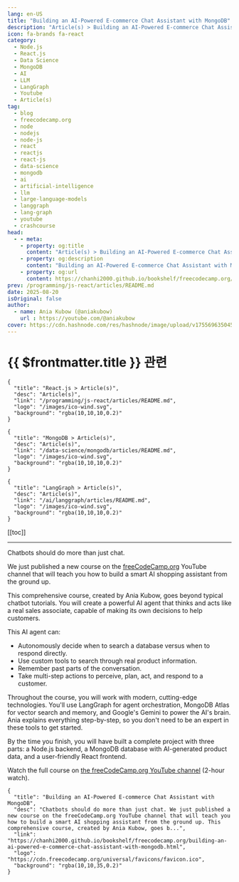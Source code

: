 ```yaml
---
lang: en-US
title: "Building an AI-Powered E-commerce Chat Assistant with MongoDB"
description: "Article(s) > Building an AI-Powered E-commerce Chat Assistant with MongoDB"
icon: fa-brands fa-react
category:
  - Node.js
  - React.js
  - Data Science
  - MongoDB
  - AI
  - LLM
  - LangGraph
  - Youtube
  - Article(s)
tag:
  - blog
  - freecodecamp.org
  - node
  - nodejs
  - node-js 
  - react
  - reactjs
  - react-js
  - data-science
  - mongodb
  - ai
  - artificial-intelligence
  - llm
  - large-language-models
  - langgraph
  - lang-graph
  - youtube
  - crashcourse
head:
  - - meta:
    - property: og:title
      content: "Article(s) > Building an AI-Powered E-commerce Chat Assistant with MongoDB"
    - property: og:description
      content: "Building an AI-Powered E-commerce Chat Assistant with MongoDB"
    - property: og:url
      content: https://chanhi2000.github.io/bookshelf/freecodecamp.org/building-an-ai-powered-e-commerce-chat-assistant-with-mongodb.html
prev: /programming/js-react/articles/README.md
date: 2025-08-20
isOriginal: false
author:
  - name: Ania Kubow (@aniakubow)
    url : https://youtube.com/@aniakubow
cover: https://cdn.hashnode.com/res/hashnode/image/upload/v1755696350459/cb15e21b-789c-4107-b7f2-dc12d0df7d79.png
---
```


# {{ $frontmatter.title }} 관련

```component VPCard
{
  "title": "React.js > Article(s)",
  "desc": "Article(s)",
  "link": "/programming/js-react/articles/README.md",
  "logo": "/images/ico-wind.svg",
  "background": "rgba(10,10,10,0.2)"
}
```

```component VPCard
{
  "title": "MongoDB > Article(s)",
  "desc": "Article(s)",
  "link": "/data-science/mongodb/articles/README.md",
  "logo": "/images/ico-wind.svg",
  "background": "rgba(10,10,10,0.2)"
}
```

```component VPCard
{
  "title": "LangGraph > Article(s)",
  "desc": "Article(s)",
  "link": "/ai/langgraph/articles/README.md",
  "logo": "/images/ico-wind.svg",
  "background": "rgba(10,10,10,0.2)"
}
```

[[toc]]

---

<SiteInfo
  name="Building an AI-Powered E-commerce Chat Assistant with MongoDB"
  desc="Chatbots should do more than just chat. We just published a new course on the freeCodeCamp.org YouTube channel that will teach you how to build a smart AI shopping assistant from the ground up. This comprehensive course, created by Ania Kubow, goes b..."
  url="https://freecodecamp.org/news/building-an-ai-powered-e-commerce-chat-assistant-with-mongodb"
  logo="https://cdn.freecodecamp.org/universal/favicons/favicon.ico"
  preview="https://cdn.hashnode.com/res/hashnode/image/upload/v1755696350459/cb15e21b-789c-4107-b7f2-dc12d0df7d79.png"/>

Chatbots should do more than just chat.

We just published a new course on the [<FontIcon icon="fa-brands fa-free-code-camp"/>freeCodeCamp.org](http://freeCodeCamp.org) YouTube channel that will teach you how to build a smart AI shopping assistant from the ground up.

This comprehensive course, created by Ania Kubow, goes beyond typical chatbot tutorials. You will create a powerful AI agent that thinks and acts like a real sales associate, capable of making its own decisions to help customers.

This AI agent can:

- Autonomously decide when to search a database versus when to respond directly.
- Use custom tools to search through real product information.
- Remember past parts of the conversation.
- Take multi-step actions to perceive, plan, act, and respond to a customer.

Throughout the course, you will work with modern, cutting-edge technologies. You'll use LangGraph for agent orchestration, MongoDB Atlas for vector search and memory, and Google's Gemini to power the AI's brain. Ania explains everything step-by-step, so you don't need to be an expert in these tools to get started.

By the time you finish, you will have built a complete project with three parts: a Node.js backend, a MongoDB database with AI-generated product data, and a user-friendly React frontend.

Watch the full course on [<FontIcon icon="fa-brands fa-youtube"/>the freeCodeCamp.org YouTube channel](https://youtu.be/9tANiA0LKn4) (2-hour watch).

<VidStack src="youtube/9tANiA0LKn4" />

<!-- TODO: add ARTICLE CARD -->
```component VPCard
{
  "title": "Building an AI-Powered E-commerce Chat Assistant with MongoDB",
  "desc": "Chatbots should do more than just chat. We just published a new course on the freeCodeCamp.org YouTube channel that will teach you how to build a smart AI shopping assistant from the ground up. This comprehensive course, created by Ania Kubow, goes b...",
  "link": "https://chanhi2000.github.io/bookshelf/freecodecamp.org/building-an-ai-powered-e-commerce-chat-assistant-with-mongodb.html",
  "logo": "https://cdn.freecodecamp.org/universal/favicons/favicon.ico",
  "background": "rgba(10,10,35,0.2)"
}
```
